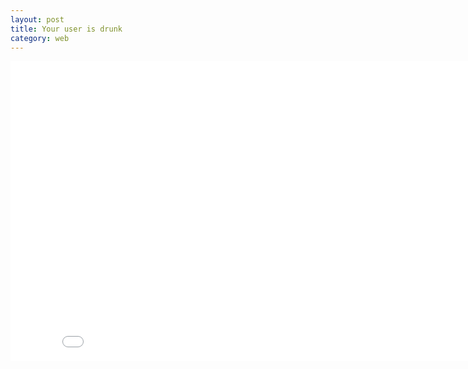 ```yaml
---
layout: post
title: Your user is drunk
category: web
---
```

<iframe width="853" height="480" src="//www.youtube.com/embed/r2CbbBLVaPk?rel=0" frameborder="0" allowfullscreen></iframe>
